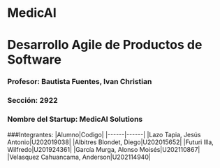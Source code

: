 # MedicAI

# Desarrollo Agile de Productos de Software

### Profesor: Bautista Fuentes, Ivan Christian

### Sección: 2922

### Nombre del Startup: MedicAI Solutions

###Integrantes:
|Alumno|Codigo|
|------|------|
|Lazo Tapia, Jesús Antonio|U202019038|
|Albitres Blondet, Diego|U202015652|
|Futuri Illa, Wilfredo|U201924361|
|García Murga, Alonso Moisés|U202110867|
|Velasquez Cahuancama, Anderson|U202114940|
